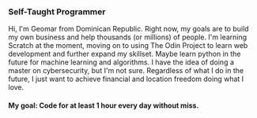 ### Self-Taught Programmer

Hi, I'm Geomar from Dominican Republic. Right now, my goals are to build my own business and help thousands (or millions) of people. I'm learning Scratch at the moment, moving on to using The Odin Project to learn web development and further expand my skillset. Maybe learn python in the future for machine learning and algorithms. I have the idea of doing a master on cybersecurity, but I'm not sure. Regardless of what I do in the future, I just want to achieve financial and location freedom doing what I love.

#### My goal: Code for at least 1 hour every day without miss.

<!--
**geomarabreu/geomarabreu** is a ✨ _special_ ✨ repository because its `README.md` (this file) appears on your GitHub profile.

Here are some ideas to get you started:

- 🔭 I’m currently working on ...
- 🌱 I’m currently learning ...
- 👯 I’m looking to collaborate on ...
- 🤔 I’m looking for help with ...
- 💬 Ask me about ...
- 📫 How to reach me: ...
- 😄 Pronouns: ...
- ⚡ Fun fact: ...
-->
